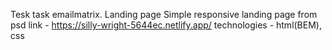 
Tesk task emailmatrix. Landing page
Simple responsive landing page from psd
link - https://silly-wright-5644ec.netlify.app/
technologies - html(BEM), css
